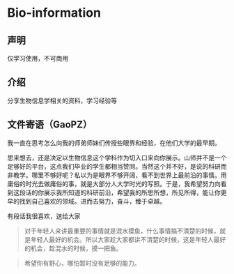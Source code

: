 # Bio-information

## 声明
仅学习使用，不可商用

## 介绍
分享生物信息学相关的资料，学习经验等

## 文件寄语（GaoPZ）
我一直在思考怎么向我的师弟师妹们传授些眼界和经验，在他们大学的最早期。

思来想去，还是决定以生物信息这个学科作为切入口来向你展示。山师并不是一个足够好的平台，这点我们毕业的学生都相当赞同。当然这个并不好，是说的科研而非教学。哪里不够好呢？私以为是眼界不够开阔，看不到世界上最前沿的事情。用庸俗的时光去做庸俗的事，就是大部分人大学时光的写照。于是，我希望努力向看到这段话的你展示我所知道的科研前沿，希望我的所思所想，所见所得，能让你更早的找到自己喜欢的领域。进而去努力，奋斗，臻于卓越。

有段话我很喜欢，送给大家

> 对于年轻人来讲最重要的事情就是混水摸鱼，什么事情搞不清楚的时候，就是年轻人最好的机会。所以大家趁大家都讲不清楚的时候，这是年轻人最好的机会，趁混水的时候，摸一把鱼。

> 希望你有野心，哪怕暂时没有足够的能力。

